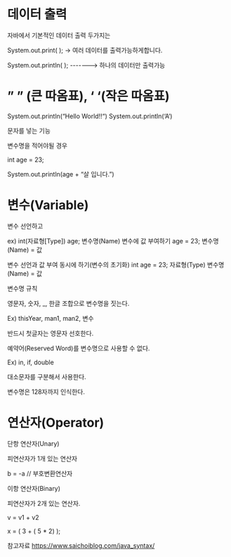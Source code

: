 데이터 출력
=====

자바에서 기본적인 데이터 출력 두가지는

System.out.print(         );  -> 여러 데이터를 출력가능하게합니다.

System.out.println(         );  -------> 하나의 데이터만 출력가능

”   ” (큰 따옴표), ‘   ‘(작은 따옴표)
==========

System.out.println(“Hello World!!“)
System.out.println(‘A‘)


문자를 넣는 기능

변수명을 적어야될 경우

int age = 23;

System.out.println(age + “살 입니다.”)

변수(Variable)
======

변수 선언하고 

ex) int(자료형[Type])  age; 변수명(Name)
변수에 값 부여하기
 age       =    23;
변수명(Name)  =    값


변수 선언과 값 부여 동시에 하기(변수의 초기화)
int age  =      23;
자료형(Type)   변수명(Name)  =   값

변수명 규칙

영문자, 숫자, _, 한글 조합으로 변수명을 짓는다.

Ex) thisYear, man1, man2, 변수

반드시 첫글자는 영문자 선호한다.

예약어(Reserved Word)를 변수명으로 사용할 수 없다.

Ex) in, if, double

대소문자를 구분해서 사용한다.

변수명은 128자까지 인식한다.

연산자(Operator)
=====


단항 연산자(Unary)

피연산자가 1개 있는 연산자

b = -a // 부호변환연산자


이항 연산자(Binary)

피연산자가 2개 있는 연산자.

v = v1 + v2

x = ( 3 + ( 5 * 2) );

참고자료 https://www.saichoiblog.com/java_syntax/
